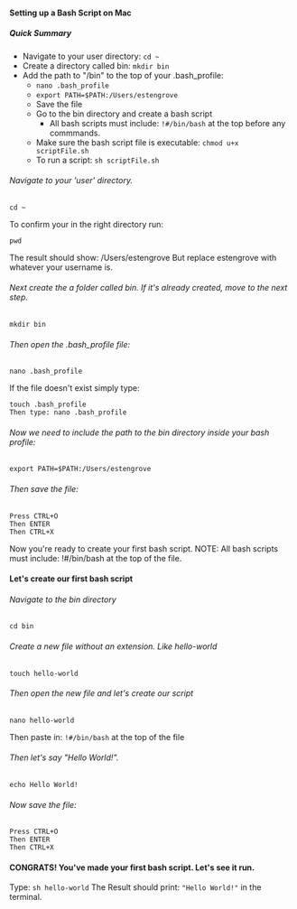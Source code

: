 #### __Setting up a Bash Script on Mac__

##### __Quick Summary__
* Navigate to your user directory: ```cd ~```
* Create a directory called bin: ```mkdir bin```
* Add the path to "/bin" to the top of your .bash_profile:
  * ```nano .bash_profile```
  * ```export PATH=$PATH:/Users/estengrove```
  * Save the file
  * Go to the bin directory and create a bash script
    * All bash scripts must include: ```!#/bin/bash``` at the top before any commmands.
  * Make sure the bash script file is executable: ```chmod u+x scriptFile.sh```
  * To run a script: ```sh scriptFile.sh```

###### Navigate to your 'user' directory. 
```
cd ~
```
  To confirm your in the right directory run: 
```
pwd
```
  The result should show: /Users/estengrove
  But replace estengrove with whatever your username is.
###### Next create the a folder called bin. If it's already created, move to the next step.
```
mkdir bin
```
###### Then open the .bash_profile file:
```
nano .bash_profile
```
  If the file doesn't exist simply type:
```
touch .bash_profile
Then type: nano .bash_profile
```
###### Now we need to include the path to the bin directory inside your bash profile:
```
export PATH=$PATH:/Users/estengrove
```
###### Then save the file:
```
Press CTRL+O
Then ENTER
Then CTRL+X
```
  Now you're ready to create your first bash script. NOTE: All bash scripts must include: !#/bin/bash at the top of the file.
#### Let's create our first bash script
###### Navigate to the bin directory
```
cd bin
```
###### Create a new file without an extension. Like hello-world
```
touch hello-world
```
###### Then open the new file and let's create our script
```
nano hello-world
```
  Then paste in: ```!#/bin/bash``` at the top of the file
###### Then let's say "Hello World!".
```
echo Hello World!
```
###### Now save the file:
```
Press CTRL+O
Then ENTER
Then CTRL+X
```
#### CONGRATS! You've made your first bash script. Let's see it run. 
Type: ```sh hello-world```
The Result should print: ```"Hello World!"``` in the terminal.


